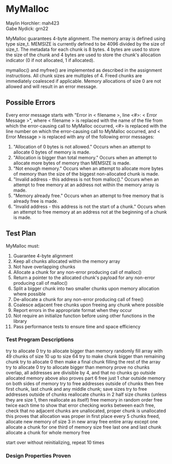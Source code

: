 # MyMalloc

Maylin Horchler: mah423\
Gabe Nydick: grn22

MyMalloc guarantees 4-byte alignment. The memory array is defined using type size_t. MEMSIZE is currently defined to be 4096 divided by the size of size_t. The metadata for each chunk is 8 bytes. 4 bytes are used to store the size of the chunk and 4 bytes are used to store the chunk's allocation indicator (0 if not allocated, 1 if allocated).

mymalloc() and myfree() are implemented as described in the assignment instructions. All chunk sizes are multiples of 4. Freed chunks are immediately coalesced if applicable. Memory allocations of size 0 are not allowed and will result in an error message.

## Possible Errors

Every error message starts with "Error in < filename >, line <#>: < Error Message >", where < filename > is replaced with the name of the file from which the error-causing call to MyMalloc occurred, <#> is replaced with the line number on which the error-causing call to MyMalloc occurred, and < Error Message > is replaced with any of the following error messages:

1. "Allocation of 0 bytes is not allowed."
        Occurs when an attempt to allocate 0 bytes of memory is made.
2. "Allocation is bigger than total memory."
        Occurs when an attempt to allocate more bytes of memory than MEMSIZE is made.
3. "Not enough memory."
        Occurs when an attempt to allocate more bytes of memory than the size of the biggest non-allocated chunk is made.
4. "Invalid address - this address is not from malloc()."
        Occurs when an attempt to free memory at an address not within the memory array is made.
5. "Memory already free."
        Occurs when an attempt to free memory that is already free is made.
6. "Invalid address - this address is not the start of a chunk."
        Occurs when an attempt to free memory at an address not at the beginning of a chunk is made.

## Test Plan
MyMalloc must:
1. Guarantee 4-byte alignment
2. Keep all chunks allocated within the memory array
3. Not have overlapping chunks
4. Allocate a chunk for any non-error producing call of malloc()
5. Return a pointer to the allocated chunk's payload for any non-error producing call of malloc()
6. Split a bigger chunk into two smaller chunks upon memory allocation where possible
7. De-allocate a chunk for any non-error producing call of free()
8. Coalesce adjacent free chunks upon freeing any chunk where possible
9. Report errors in the appropriate format when they occur
10. Not require an initialize function before using other functions in the library
11. Pass performance tests to ensure time and space efficiency

### Test Program Descriptions

try to allocate 0
try to allocate bigger than memory
randomly fill array with 49 chunks of size 10 up to size 64
try to make chunk bigger than remaining chunk
try to allocate 0
then make a final chunk filling the rest of the array
try to allocate 0
try to allocate bigger than memory
prove no chunks overlap, all addresses are divisible by 4, and that no chunks go outside allocated memory
above also proves part 6
free just 1 char outside memory on both sides of memory
try to free addresses outside of chunks
then free first chunk, last chunk and any middle chunk; save sizes
try to free addresses outside of chunks
reallocate chunks in 2 half size chunks (unless they are size 1, then reallocate as itself)
free memory in random order
free twice each time to show that error checking works
between each free, check that no adjacent chunks are unallocated, proper chunk is unallocated
this proves that allocation was proper in first place
every 5 chunks freed, allocate new memory of size 3 in new array
free entire array except one
allocate a chunk for one third of memory size
free last one and last chunk
allocate a chunk for whole memory
free

start over without reinitializing, repeat 10 times

### Design Properties Proven
